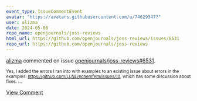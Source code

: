 ```yaml
---
event_type: IssueCommentEvent
avatar: "https://avatars.githubusercontent.com/u/74629347?"
user: alizma
date: 2024-05-08
repo_name: openjournals/joss-reviews
html_url: https://github.com/openjournals/joss-reviews/issues/6531
repo_url: https://github.com/openjournals/joss-reviews
---
```


<a href='https://github.com/alizma' target='_blank'>alizma</a> commented on issue <a href='https://github.com/openjournals/joss-reviews/issues/6531' target='_blank'>openjournals/joss-reviews#6531</a>.

<small>Yes, I added the errors I ran into with examples to an existing issue about errors in the examples: https://github.com/LLNL/echemfem/issues/10, which has some discussion about fixes. ...</small>

<a href='https://github.com/openjournals/joss-reviews/issues/6531' target='_blank'>View Comment</a>